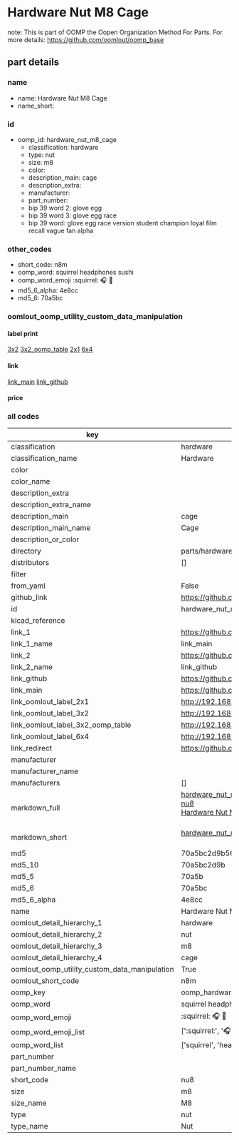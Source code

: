 # Hardware Nut M8 Cage  

note: This is part of OOMP the Oopen Organization Method For Parts. For more details: https://github.com/oomlout/oomp_base

##  part details
  







### name
* name: Hardware Nut M8 Cage
* name_short: 
### id
* oomp_id: hardware_nut_m8_cage
  * classification: hardware
  * type: nut
  * size: m8
  * color: 
  * description_main: cage
  * description_extra: 
  * manufacturer: 
  * part_number: 
  * bip 39 word 2: glove egg
  * bip 39 word 3: glove egg race
  * bip 39 word: glove egg race version student champion loyal film recall vague fan alpha

### other_codes
* short_code: n8m
* oomp_word: squirrel headphones sushi
* oomp_word_emoji :squirrel: :headphones: :sushi:
* md5_6_alpha: 4e8cc
* md5_6: 70a5bc






### oomlout_oomp_utility_custom_data_manipulation
#### label print
[3x2](http://192.168.1.245:1112/?label=oomp%204e8cc)
[3x2_oomp_table](http://192.168.1.108:1112/?label=oomp%204e8cc)
[2x1](http://192.168.1.242:1112/?label=oomp%204e8cc)
[6x4](http://192.168.1.55:1112/?label=oomp%204e8cc)    

#### link

[link_main](https://github.com/oomlout/oomlout_oomp_version_1_messy/tree/main/parts/hardware_nut_m8_cage) [link_github](https://github.com/oomlout/oomlout_oomp_version_1_messy/tree/main/parts/hardware_nut_m8_cage)                             

#### price







### all codes 
| key | value |  
| --- | --- |  
| classification | hardware |  
| classification_name | Hardware |  
| color |  |  
| color_name |  |  
| description_extra |  |  
| description_extra_name |  |  
| description_main | cage |  
| description_main_name | Cage |  
| description_or_color |   |  
| directory | parts/hardware_nut_m8_cage |  
| distributors | [] |  
| filter |  |  
| from_yaml | False |  
| github_link | https://github.com/oomlout/oomlout_oomp_part_src/tree/main/parts/hardware_nut_m8_cage |  
| id | hardware_nut_m8_cage |  
| kicad_reference |  |  
| link_1 | https://github.com/oomlout/oomlout_oomp_version_1_messy/tree/main/parts/hardware_nut_m8_cage |  
| link_1_name | link_main |  
| link_2 | https://github.com/oomlout/oomlout_oomp_version_1_messy/tree/main/parts/hardware_nut_m8_cage |  
| link_2_name | link_github |  
| link_github | https://github.com/oomlout/oomlout_oomp_version_1_messy/tree/main/parts/hardware_nut_m8_cage |  
| link_main | https://github.com/oomlout/oomlout_oomp_version_1_messy/tree/main/parts/hardware_nut_m8_cage |  
| link_oomlout_label_2x1 | http://192.168.1.242:1112/?label=oomp%204e8cc |  
| link_oomlout_label_3x2 | http://192.168.1.245:1112/?label=oomp%204e8cc |  
| link_oomlout_label_3x2_oomp_table | http://192.168.1.108:1112/?label=oomp%204e8cc |  
| link_oomlout_label_6x4 | http://192.168.1.55:1112/?label=oomp%204e8cc |  
| link_redirect | https://github.com/oomlout/oomlout_oomp_version_1_messy/tree/main/parts/hardware_nut_m8_cage |  
| manufacturer |  |  
| manufacturer_name |  |  
| manufacturers | [] |  
| markdown_full | [hardware_nut_m8_cage](none)<br>[nu8](none)<br>[Hardware Nut M8 Cage](none)<br><br> |  
| markdown_short | [hardware_nut_m8_cage](none)<br><br> |  
| md5 | 70a5bc2d9b565090986bbf2d60d1b31d |  
| md5_10 | 70a5bc2d9b |  
| md5_5 | 70a5b |  
| md5_6 | 70a5bc |  
| md5_6_alpha | 4e8cc |  
| name | Hardware Nut M8 Cage |  
| oomlout_detail_hierarchy_1 | hardware |  
| oomlout_detail_hierarchy_2 | nut |  
| oomlout_detail_hierarchy_3 | m8 |  
| oomlout_detail_hierarchy_4 | cage |  
| oomlout_oomp_utility_custom_data_manipulation | True |  
| oomlout_short_code | n8m |  
| oomp_key | oomp_hardware_nut_m8_cage |  
| oomp_word | squirrel headphones sushi |  
| oomp_word_emoji | :squirrel: :headphones: :sushi: |  
| oomp_word_emoji_list | [':squirrel:', ':headphones:', ':sushi:'] |  
| oomp_word_list | ['squirrel', 'headphones', 'sushi'] |  
| part_number |  |  
| part_number_name |  |  
| short_code | nu8 |  
| size | m8 |  
| size_name | M8 |  
| type | nut |  
| type_name | Nut |  
